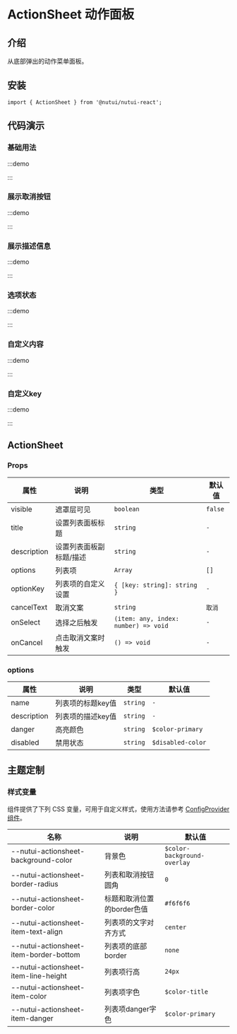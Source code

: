 # ActionSheet 动作面板

## 介绍

从底部弹出的动作菜单面板。

## 安装

```tsx
import { ActionSheet } from '@nutui/nutui-react';
```

## 代码演示

### 基础用法

:::demo

<CodeBlock src='h5/demo1.tsx'></CodeBlock>

:::

### 展示取消按钮

:::demo

<CodeBlock src='h5/demo2.tsx'></CodeBlock>

:::

### 展示描述信息

:::demo

<CodeBlock src='h5/demo3.tsx'></CodeBlock>

:::

### 选项状态

:::demo

<CodeBlock src='h5/demo4.tsx'></CodeBlock>

:::

### 自定义内容

:::demo

<CodeBlock src='h5/demo5.tsx'></CodeBlock>

:::

### 自定义key

:::demo

<CodeBlock src='h5/demo6.tsx'></CodeBlock>

:::

## ActionSheet

### Props

| 属性 | 说明 | 类型 | 默认值 |
| --- | --- | --- | --- |
| visible | 遮罩层可见 | `boolean` | `false` |
| title | 设置列表面板标题 | `string` | `-` |
| description | 设置列表面板副标题/描述 | `string` | `-` |
| options | 列表项 | `Array` | `[]` |
| optionKey | 列表项的自定义设置 | `{ [key: string]: string }` | `-` |
| cancelText | 取消文案 | `string` | `取消` |
| onSelect | 选择之后触发 | `(item: any, index: number) => void` | `-` |
| onCancel | 点击取消文案时触发 | `() => void` | `-` |

### options

| 属性 | 说明 | 类型 | 默认值 |
| --- | --- | --- | --- |
| name | 列表项的标题key值 | `string` | `-` |
| description | 列表项的描述key值 | `string` | `-` |
| danger | 高亮颜色 | `string` | `$color-primary` |
| disabled | 禁用状态 | `string` | `$disabled-color` |

## 主题定制

### 样式变量

组件提供了下列 CSS 变量，可用于自定义样式，使用方法请参考 [ConfigProvider 组件](#/zh-CN/component/configprovider)。

| 名称 | 说明 | 默认值 |
| --- | --- | --- |
| \--nutui-actionsheet-background-color | 背景色 | `$color-background-overlay` |
| \--nutui-actionsheet-border-radius | 列表和取消按钮圆角 | `0` |
| \--nutui-actionsheet-border-color | 标题和取消位置的border色值 | `#f6f6f6` |
| \--nutui-actionsheet-item-text-align | 列表项的文字对齐方式 | `center` |
| \--nutui-actionsheet-item-border-bottom | 列表项的底部border | `none` |
| \--nutui-actionsheet-item-line-height | 列表项行高 | `24px` |
| \--nutui-actionsheet-item-color | 列表项字色 | `$color-title` |
| \--nutui-actionsheet-item-danger | 列表项danger字色 | `$color-primary` |